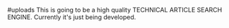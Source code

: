 #uploads
This is going to be a high quality TECHNICAL ARTICLE SEARCH ENGINE.
Currently it's just being developed.
